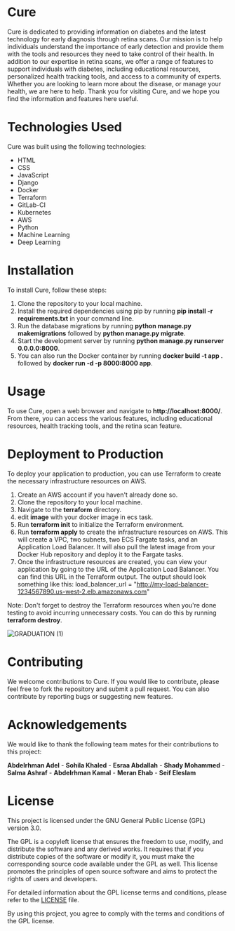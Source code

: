 # Cure
Cure is dedicated to providing information on diabetes and the latest technology for early diagnosis through retina scans. Our mission is to help individuals understand the importance of early detection and provide them with the tools and resources they need to take control of their health. In addition to our expertise in retina scans, we offer a range of features to support individuals with diabetes, including educational resources, personalized health tracking tools, and access to a community of experts. Whether you are looking to learn more about the disease, or manage your health, we are here to help. Thank you for visiting Cure, and we hope you find the information and features here useful.

# Technologies Used
Cure was built using the following technologies:

- HTML
- CSS
- JavaScript
- Django
- Docker
- Terraform
- GitLab-CI
- Kubernetes
- AWS
- Python
- Machine Learning
- Deep Learning


# Installation
To install Cure, follow these steps:

1. Clone the repository to your local machine.
2. Install the required dependencies using pip by running **pip install -r requirements.txt** in your command line.
3. Run the database migrations by running **python manage.py makemigrations** followed by **python manage.py migrate**.
4. Start the development server by running **python manage.py runserver 0.0.0.0:8000**.
5. You can also run the Docker container by running **docker build -t app .** followed by **docker run -d -p 8000:8000 app**.


# Usage
To use Cure, open a web browser and navigate to **http://localhost:8000/**. From there, you can access the various features, including educational resources, health tracking tools, and the retina scan feature.

# Deployment to Production
To deploy your application to production, you can use Terraform to create the necessary infrastructure resources on AWS.

1. Create an AWS account if you haven't already done so.
2. Clone the repository to your local machine.
3. Navigate to the **terraform** directory.
4. edit **image** with your docker image in ecs task.
5. Run **terraform init** to initialize the Terraform environment.
6. Run **terraform apply** to create the infrastructure resources on AWS. This will create a VPC, two subnets, two ECS Fargate tasks, and an Application Load Balancer.
It will also pull the latest image from your Docker Hub repository and deploy it to the Fargate tasks.
7. Once the infrastructure resources are created, you can view your application by going to the URL of the Application Load Balancer.
You can find this URL in the Terraform output.
The output should look something like this: load_balancer_url = "http://my-load-balancer-1234567890.us-west-2.elb.amazonaws.com"

Note: Don't forget to destroy the Terraform resources when you're done testing to avoid incurring unnecessary costs. You can do this by running **terraform destroy**.


![GRADUATION (1)](https://github.com/abdelrhmanawidaa/grad-proj/assets/108242922/5252fc8b-2670-455f-8317-9381e6a8e621)


# Contributing
We welcome contributions to Cure. If you would like to contribute, please feel free to fork the repository and submit a pull request. You can also contribute by reporting bugs or suggesting new features.


# Acknowledgements
We would like to thank the following team mates for their contributions to this project:

**Abdelrhman Adel** -
**Sohila Khaled** -
**Esraa Abdallah** -
**Shady Mohammed** -
**Salma Ashraf** -
**Abdelrhman Kamal** -
**Meran Ehab** -
**Seif Eleslam** 


# License

This project is licensed under the GNU General Public License (GPL) version 3.0. 

The GPL is a copyleft license that ensures the freedom to use, modify, and distribute the software and any derived works. It requires that if you distribute copies of the software or modify it, you must make the corresponding source code available under the GPL as well. This license promotes the principles of open source software and aims to protect the rights of users and developers.

For detailed information about the GPL license terms and conditions, please refer to the [LICENSE](./LICENSE) file.

By using this project, you agree to comply with the terms and conditions of the GPL license.

